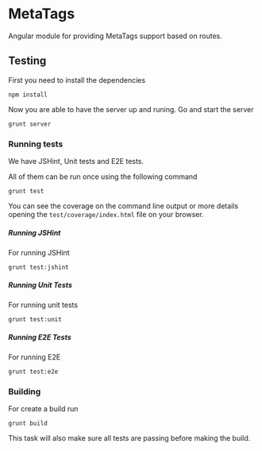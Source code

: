 # MetaTags 

Angular module for providing MetaTags support based on routes.

## Testing

First you need to install the dependencies

    npm install

Now you are able to have the server up and runing. Go and start the server

    grunt server
  

### Running tests

We have JSHint, Unit tests and E2E tests.
 
All of them can be run once using the following command
  
    grunt test
  
You can see the coverage on the command line output or more details opening the `test/coverage/index.html` file on your browser.

  
##### Running JSHint

For running JSHint

    grunt test:jshint
  

##### Running Unit Tests

For running unit tests

    grunt test:unit
  
  
##### Running E2E Tests

For running E2E

    grunt test:e2e
  

### Building

For create a build run

    grunt build
  
This task will also make sure all tests are passing before making the build.
